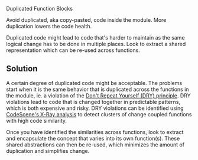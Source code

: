 Duplicated Function Blocks

Avoid duplicated, aka copy-pasted, code inside the module. More duplication lowers the code health.

Duplicated code might lead to code that's harder to maintain as the same logical change has to be done in multiple places. Look to extract a shared representation which can be re-used across functions.

## Solution

A certain degree of duplicated code might be acceptable. The problems start when it is the same behavior that is duplicated across the functions in the module, ie. a violation of the [Don't Repeat Yourself (DRY) principle](https://en.wikipedia.org/wiki/Don%27t_repeat_yourself). DRY violations lead to code that is changed together in predictable patterns, which is both expensive and risky. DRY violations can be identified using [CodeScene's X-Ray analysis](https://codescene.com/blog/software-revolution-part3/) to detect clusters of change coupled functions with high code similarity.

Once you have identified the similarities across functions, look to extract and encapsulate the concept that varies into its own function(s). These shared abstractions can then be re-used, which minimizes the amount of duplication and simplifies change.
